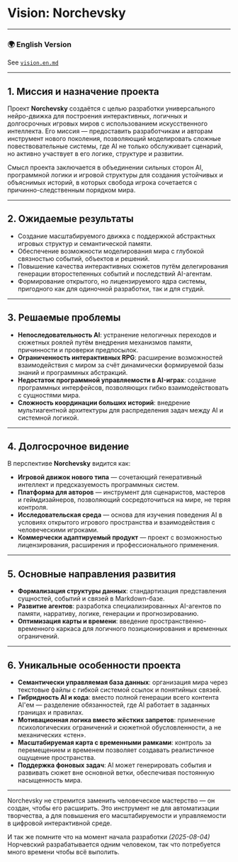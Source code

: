 <link rel="stylesheet" href="style.css">

# Vision: Norchevsky

---
### 🌍 English Version

See [`vision.en.md`](vision.en.md)

---

## 1. Миссия и назначение проекта

Проект **Norchevsky** создаётся с целью разработки универсального нейро-движка для построения интерактивных, логичных и долгосрочных игровых миров с использованием искусственного интеллекта. Его миссия — предоставить разработчикам и авторам инструмент нового поколения, позволяющий моделировать сложные повествовательные системы, где AI не только обслуживает сценарий, но активно участвует в его логике, структуре и развитии.

Смысл проекта заключается в объединении сильных сторон AI, программной логики и игровой структуры для создания устойчивых и объяснимых историй, в которых свобода игрока сочетается с причинно-следственным порядком мира.

---

## 2. Ожидаемые результаты

- Создание масштабируемого движка с поддержкой абстрактных игровых структур и семантической памяти.
- Обеспечение возможности моделирования мира с глубокой связностью событий, объектов и решений.
- Повышение качества интерактивных сюжетов путём делегирования генерации второстепенных событий и последствий AI-агентам.
- Формирование открытого, но лицензируемого ядра системы, пригодного как для одиночной разработки, так и для студий.

---

## 3. Решаемые проблемы

- **Непоследовательность AI**: устранение нелогичных переходов и сюжетных роялей путём внедрения механизмов памяти, причинности и проверки предпосылок.
- **Ограниченность интерактивных RPG**: расширение возможностей взаимодействия с миром за счёт динамически формируемой базы знаний и программных абстракций.
- **Недостаток программной управляемости в AI-играх**: создание программных интерфейсов, позволяющих гибко взаимодействовать с сущностями мира.
- **Сложность координации больших историй**: внедрение мультиагентной архитектуры для распределения задач между AI и системной логикой.

---

## 4. Долгосрочное видение

В перспективе **Norchevsky** видится как:

- **Игровой движок нового типа** — сочетающий генеративный интеллект и предсказуемость программных систем.
- **Платформа для авторов** — инструмент для сценаристов, мастеров и геймдизайнеров, позволяющий сосредоточиться на мире, не теряя контроля.
- **Исследовательская среда** — основа для изучения поведения AI в условиях открытого игрового пространства и взаимодействия с человеческими игроками.
- **Коммерчески адаптируемый продукт** — проект с возможностью лицензирования, расширения и профессионального применения.

---

## 5. Основные направления развития

- **Формализация структуры данных**: стандартизация представления сущностей, событий и связей в Markdown-базе.
- **Развитие агентов**: разработка специализированных AI-агентов по памяти, нарративу, логике, генерации и прогнозированию.
- **Оптимизация карты и времени**: введение пространственно-временного каркаса для логичного позиционирования и временных ограничений.

---

## 6. Уникальные особенности проекта

- **Семантически управляемая база данных**: организация мира через текстовые файлы с гибкой системой ссылок и понятийных связей.
- **Гибридность AI и кода**: вместо полной генерации всего контента AI'ем — разделение обязанностей, где AI работает в заданных границах и правилах.
- **Мотивационная логика вместо жёстких запретов**: применение психологических ограничений и сюжетной обусловленности, а не механических «стен».
- **Масштабируемая карта с временными рамками**: контроль за перемещением и временем позволяет создавать реалистичное ощущение пространства.
- **Поддержка фоновых задач**: AI может генерировать события и развивать сюжет вне основной ветки, обеспечивая постоянную насыщенность мира.

---

Norchevsky не стремится заменить человеческое мастерство — он создан, чтобы его расширить. Это инструмент не для автоматизации творчества, а для повышения его масштабируемости и управляемости в цифровой интерактивной среде.

И так же помните что на момент начала разработки _(2025-08-04)_ Норчевский разрабатывается одним человеком, так что потребуется много времени чтобы всё выполить.